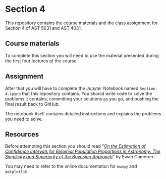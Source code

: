 # Section 4
This repository contains the course materials and the class assignment for Section 4 of AST 5031 and AST 4031.

## Course materials
To complete this section you will need to use the material presented during the first four lectures of the course

## Assignment
After that you will have to complete the Jupyter Notebook named `Section-4.ipynb` that this repository contains. You should write code to solve the problems it contains, committing your solutions as you go, and pushing the final result back to GitHub.

The notebook itself contains detailed instructions and explains the problems you need to solve.

## Resources
Before attempting this section you should read "[_On the Estimation of Confidence Intervals for Binomial Population Proportions in Astronomy: The Simplicity and Superiority of the Bayesian Approach_](https://arxiv.org/pdf/1012.0566.pdf)" by Ewan Cameron.

You may need to refer to the online documentation for `numpy` and `matplotlib`.
